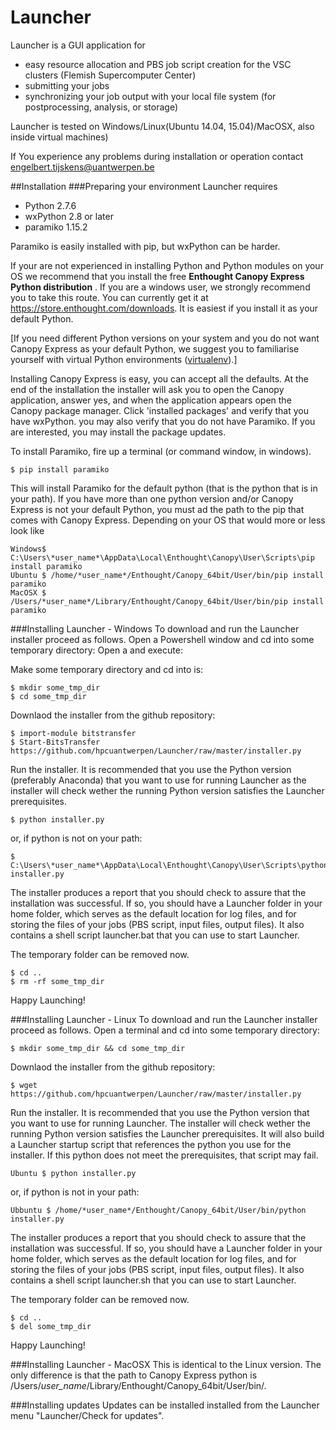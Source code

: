 # Launcher
Launcher is a GUI application for
 - easy resource allocation and PBS job script creation for the VSC clusters (Flemish Supercomputer Center)
 - submitting your jobs
 - synchronizing your job output with your local file system (for postprocessing,  analysis, or storage) 

Launcher is tested on Windows/Linux(Ubuntu 14.04, 15.04)/MacOSX, also inside virtual machines)

If You experience any problems during installation or operation contact engelbert.tijskens@uantwerpen.be

##Installation
###Preparing your environment
Launcher requires
 - Python 2.7.6
 - wxPython 2.8 or later
 - paramiko 1.15.2

Paramiko is easily installed with pip, but wxPython can be harder.

If your are not experienced in installing Python and Python modules on your OS we recommend that you install the free **Enthought Canopy Express Python distribution** . If you are a windows user, we strongly recommend you to take this route. You can currently get it at https://store.enthought.com/downloads. It is easiest if you install it as your default Python. 

\[If you need different Python versions on your system and you do not want Canopy Express as your default Python, we suggest you to familiarise yourself with virtual Python environments ([virtualenv](http://docs.python-guide.org/en/latest/dev/virtualenvs/)).\]

Installing Canopy Express is easy, you can accept all the defaults. At the end of the installation the installer will ask you to open the Canopy application, answer yes, and when the application appears open the Canopy package manager. Click 'installed packages' and verify that you have wxPython. you may also verify that you do not have Paramiko. If you are interested, you may install the package updates.

To install Paramiko, fire up a terminal (or command window, in windows). 
```
$ pip install paramiko
```
This will install Paramiko for the default python (that is the python that is in your path). If you have more than one python version and/or Canopy Express is not your default Python, you must ad the path to the pip that comes with Canopy Express. Depending on your OS that would more or less look like
```
Windows$ C:\Users\*user_name*\AppData\Local\Enthought\Canopy\User\Scripts\pip install paramiko
Ubuntu $ /home/*user_name*/Enthought/Canopy_64bit/User/bin/pip install paramiko
MacOSX $ /Users/*user_name*/Library/Enthought/Canopy_64bit/User/bin/pip install paramiko
```

###Installing Launcher - Windows
To download and run the Launcher installer proceed as follows. Open a Powershell window and cd into some temporary directory:
Open a  and execute:

Make some temporary directory and cd into is:
```
$ mkdir some_tmp_dir
$ cd some_tmp_dir
```
Downlaod the installer from the github repository:
```
$ import-module bitstransfer
$ Start-BitsTransfer https://github.com/hpcuantwerpen/Launcher/raw/master/installer.py
```
Run the installer. It is recommended that you use the Python version (preferably Anaconda) that you want to use for running Launcher as the installer will check wether the running Python version satisfies the Launcher prerequisites. 
```
$ python installer.py
```
or, if python is not on your path:
```
$ C:\Users\*user_name*\AppData\Local\Enthought\Canopy\User\Scripts\python installer.py
```
The installer produces a report that you should check to assure that the installation was successful. If so, you should have a Launcher folder in your home folder, which serves as the default location for log files, and for storing the files of your jobs (PBS script, input files, output files). It also contains a shell script launcher.bat that you can use to start Launcher.

The temporary folder can be removed now.
```
$ cd ..
$ rm -rf some_tmp_dir
```
Happy Launching!

###Installing Launcher - Linux
To download and run the Launcher installer proceed as follows. Open a terminal and cd into some temporary directory:
```
$ mkdir some_tmp_dir && cd some_tmp_dir
```
Downlaod the installer from the github repository:
```
$ wget https://github.com/hpcuantwerpen/Launcher/raw/master/installer.py
```
Run the installer. It is recommended that you use the Python version that you want to use for running Launcher. The installer will check wether the running Python version satisfies the Launcher prerequisites. It will also build a Launcher startup script that references the python you use for the installer. If this python does not meet the prerequisites, that script may fail.
```
Ubuntu $ python installer.py
```
or, if python is not in your path:
```
Ubbuntu $ /home/*user_name*/Enthought/Canopy_64bit/User/bin/python installer.py
```
The installer produces a report that you should check to assure that the installation was successful. If so, you should have a Launcher folder in your home folder, which serves as the default location for log files, and for storing the files of your jobs (PBS script, input files, output files). It also contains a shell script launcher.sh that you can use to start Launcher. 

The temporary folder can be removed now.
```
$ cd ..
$ del some_tmp_dir
```

Happy Launching!

###Installing Launcher - MacOSX
This is identical to the Linux version. The only difference is that the path to Canopy Express python is /Users/*user_name*/Library/Enthought/Canopy_64bit/User/bin/.

###Installing updates
Updates can be installed installed from the Launcher menu "Launcher/Check for updates". 
